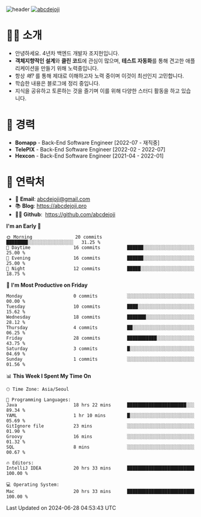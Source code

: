 ![header](https://capsule-render.vercel.app/api?type=transparent&fontColor=6b32af&height=200&text=Backend%20Developer&fontSize=60)
[![abcdejoji](https://github-readme-stats.vercel.app/api?username=abcdejoji&show_icons=true&theme=midnight-purple&locale=en)](https://github.com/abcdejoji)

# 🙇‍♂️ 소개

- 안녕하세요. 4년차 백엔드 개발자 조지헌입니다.
- **객체지향적인 설계**와 **클린 코드**에 관심이 많으며, **테스트 자동화**를 통해 견고한 애플리케이션을 만들기 위해 노력중입니다.
- 항상 _왜?_ 를 통해 제대로 이해하고자 노력 중이며 이것이 최선인지 고민합니다.
- 학습한 내용은 블로그에 정리 중입니다.
- 지식을 공유하고 토론하는 것을 즐기며 이를 위해 다양한 스터디 활동을 하고 있습니다.

# 💼 경력

- **Bomapp** - Back-End Software Engineer \[2022-07 - 재직중]
- **TelePIX** - Back-End Software Engineer \[2022-02 - 2022-07]
- **Hexcon** - Back-End Software Engineer \[2021-04 - 2022-01]

# 🤝 연락처

- 📧 **Email**: abcdejoji@gmail.com
- 📚 **Blog**: https://abcdejoji.pro
- 👨‍💻 **Github**:  https://github.com/abcdejoji

<!--START_SECTION:waka-->
**I'm an Early 🐤** 

```text
🌞 Morning                20 commits          ████████░░░░░░░░░░░░░░░░░   31.25 % 
🌆 Daytime                16 commits          ██████░░░░░░░░░░░░░░░░░░░   25.00 % 
🌃 Evening                16 commits          ██████░░░░░░░░░░░░░░░░░░░   25.00 % 
🌙 Night                  12 commits          █████░░░░░░░░░░░░░░░░░░░░   18.75 % 
```
📅 **I'm Most Productive on Friday** 

```text
Monday                   0 commits           ░░░░░░░░░░░░░░░░░░░░░░░░░   00.00 % 
Tuesday                  10 commits          ████░░░░░░░░░░░░░░░░░░░░░   15.62 % 
Wednesday                18 commits          ███████░░░░░░░░░░░░░░░░░░   28.12 % 
Thursday                 4 commits           ██░░░░░░░░░░░░░░░░░░░░░░░   06.25 % 
Friday                   28 commits          ███████████░░░░░░░░░░░░░░   43.75 % 
Saturday                 3 commits           █░░░░░░░░░░░░░░░░░░░░░░░░   04.69 % 
Sunday                   1 commits           ░░░░░░░░░░░░░░░░░░░░░░░░░   01.56 % 
```


📊 **This Week I Spent My Time On** 

```text
🕑︎ Time Zone: Asia/Seoul

💬 Programming Languages: 
Java                     18 hrs 22 mins      ██████████████████████░░░   89.34 % 
YAML                     1 hr 10 mins        █░░░░░░░░░░░░░░░░░░░░░░░░   05.69 % 
GitIgnore file           23 mins             ░░░░░░░░░░░░░░░░░░░░░░░░░   01.90 % 
Groovy                   16 mins             ░░░░░░░░░░░░░░░░░░░░░░░░░   01.32 % 
SQL                      8 mins              ░░░░░░░░░░░░░░░░░░░░░░░░░   00.67 % 

🔥 Editors: 
IntelliJ IDEA            20 hrs 33 mins      █████████████████████████   100.00 % 

💻 Operating System: 
Mac                      20 hrs 33 mins      █████████████████████████   100.00 % 
```


 Last Updated on 2024-06-28 04:53:43 UTC
<!--END_SECTION:waka-->
